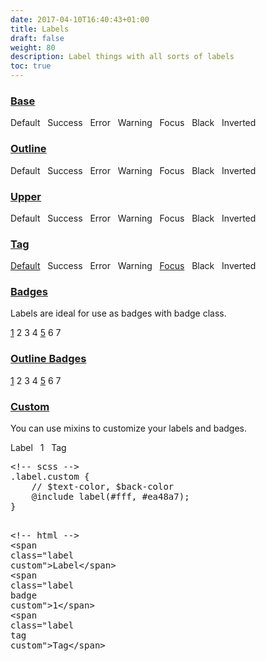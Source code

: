 ```yaml
---
date: 2017-04-10T16:40:43+01:00
title: Labels
draft: false
weight: 80
description: Label things with all sorts of labels
toc: true
---
```


<h3 class="section-head" id="h-base"><a href="#h-base">Base</a></h3>
<div class="example">
  <span class="label">Default</span> &nbsp; <span class="label success">Success</span> &nbsp; <span class="label error">Error</span> &nbsp; <span class="label warning">Warning</span> &nbsp; <span class="label focus">Focus</span> &nbsp; <span class="label black">Black</span> &nbsp; <span class="example-inverted-box"><span class="label inverted">Inverted</span></span>
</div>
<h3 class="section-head" id="h-outline"><a href="#h-outline">Outline</a></h3>
<div class="example">
  <span class="label outline">Default</span> &nbsp; <span class="label success outline">Success</span> &nbsp; <span class="label error outline">Error</span> &nbsp; <span class="label warning outline">Warning</span> &nbsp; <span class="label focus outline">Focus</span> &nbsp; <span class="label black outline">Black</span> &nbsp; <span class="example-inverted-box"><span class="label inverted outline">Inverted</span></span>
</div>
<h3 class="section-head" id="h-upper"><a href="#h-upper">Upper</a></h3>
<div class="example">
  <span class="label upper">Default</span> &nbsp; <span class="label success upper">Success</span> &nbsp; <span class="label error upper">Error</span> &nbsp; <span class="label warning upper">Warning</span> &nbsp; <span class="label focus upper">Focus</span> &nbsp; <span class="label black upper">Black</span> &nbsp; <span class="example-inverted-box"><span class="label inverted upper">Inverted</span></span>
</div>
<h3 class="section-head" id="h-tag"><a href="#h-tag">Tag</a></h3>
<div class="example">
  <span class="label tag"><a href="#">Default</a></span> &nbsp; <span class="label tag success">Success</span> &nbsp; <span class="label tag error">Error</span> &nbsp; <span class="label tag warning">Warning</span> &nbsp; <span class="label tag focus"><a href="#">Focus</a></span> &nbsp; <span class="label tag black">Black</span> &nbsp; <span class="example-inverted-box"><span class="label tag inverted">Inverted</span></span>
</div>
<h3 class="section-head" id="h-badges"><a href="#h-badges">Badges</a></h3>
<p>Labels are ideal for use as badges with badge class.</p>
<div class="example">
  <span class="label badge"><a href="#">1</a></span> <span class="label badge error">2</span> <span class="label badge success">3</span> <span class="label badge warning">4</span> <span class="label badge focus"><a href="#">5</a></span> <span class="label badge black">6</span> <span class="example-inverted-box"><span class="label badge inverted">7</span></span>
</div>
<h3 class="section-head" id="h-outline-badges"><a href="#h-outline-badges">Outline Badges</a></h3>
<div class="example">
  <span class="label badge outline"><a href="#">1</a></span> <span class="label badge error outline">2</span> <span class="label badge success outline">3</span> <span class="label badge warning outline">4</span> <span class="label badge focus outline"><a href="#">5</a></span> <span class="label badge black outline">6</span> <span class="example-inverted-box"><span class="label badge inverted outline">7</span></span>
</div>
<h3 class="section-head" id="h-custom"><a href="#h-custom">Custom</a></h3>
<p>You can use mixins to customize your labels and badges.</p>
<div class="example">
  <span class="label custom">Label</span> &nbsp; <span class="label badge custom">1</span> &nbsp; <span class="label tag custom">Tag</span>
  <pre class="code skip"><span class="hljs-comment">&lt;!-- scss --&gt;</span>
.label.custom {
    // $text-color, $back-color
    @include label(#fff, #ea48a7);
}

<span class="hljs-comment">&lt;!-- html --&gt;</span>
<span class="hljs-tag">&lt;<span class="hljs-name">span</span> <span class="hljs-attr">class</span>=<span class="hljs-string">"label custom"</span>&gt;</span>Label<span class="hljs-tag">&lt;/<span class="hljs-name">span</span>&gt;</span>
<span class="hljs-tag">&lt;<span class="hljs-name">span</span> <span class="hljs-attr">class</span>=<span class="hljs-string">"label badge custom"</span>&gt;</span>1<span class="hljs-tag">&lt;/<span class="hljs-name">span</span>&gt;</span>
<span class="hljs-tag">&lt;<span class="hljs-name">span</span> <span class="hljs-attr">class</span>=<span class="hljs-string">"label tag custom"</span>&gt;</span>Tag<span class="hljs-tag">&lt;/<span class="hljs-name">span</span>&gt;</span>
</pre>
</div>